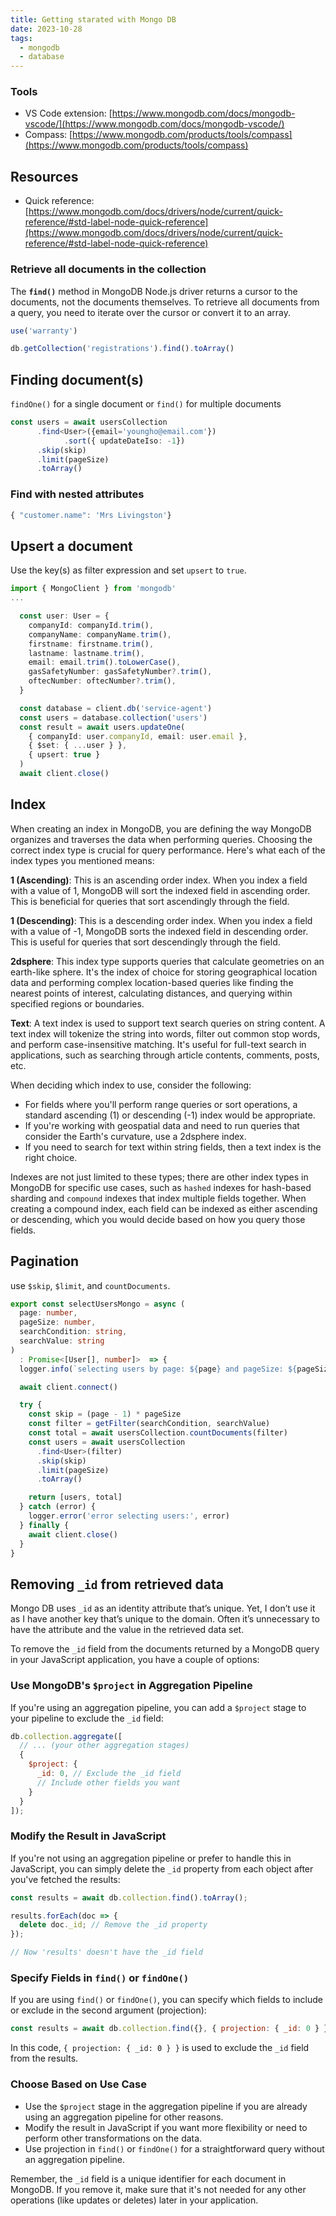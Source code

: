 ```yaml
---
title: Getting starated with Mongo DB
date: 2023-10-28
tags:
  - mongodb
  - database
---
```


### Tools

- VS Code extension: [https://www.mongodb.com/docs/mongodb-vscode/](https://www.mongodb.com/docs/mongodb-vscode/)
- Compass: [https://www.mongodb.com/products/tools/compass](https://www.mongodb.com/products/tools/compass)

## Resources

- Quick reference: [https://www.mongodb.com/docs/drivers/node/current/quick-reference/#std-label-node-quick-reference](https://www.mongodb.com/docs/drivers/node/current/quick-reference/#std-label-node-quick-reference)

### Retrieve all documents in the collection


The **`find()`** method in MongoDB Node.js driver returns a cursor to the documents, not the documents themselves. To retrieve all documents from a query, you need to iterate over the cursor or convert it to an array.


```javascript
use('warranty')

db.getCollection('registrations').find().toArray()
```


## Finding document(s)


`findOne()` for a single document or `find()` for multiple documents


```typescript
const users = await usersCollection
      .find<User>({email='youngho@email.com'})
			.sort({ updateDateIso: -1})
      .skip(skip)
      .limit(pageSize)
      .toArray()
```


### Find with nested attributes


```typescript
{ "customer.name": 'Mrs Livingston'}
```


## Upsert a document


Use the key(s) as filter expression and set `upsert` to `true`. 


```typescript
import { MongoClient } from 'mongodb'
...

  const user: User = {
    companyId: companyId.trim(),
    companyName: companyName.trim(),
    firstname: firstname.trim(),
    lastname: lastname.trim(),
    email: email.trim().toLowerCase(),
    gasSafetyNumber: gasSafetyNumber?.trim(),
    oftecNumber: oftecNumber?.trim(),
  }

  const database = client.db('service-agent')
  const users = database.collection('users')
  const result = await users.updateOne(
    { companyId: user.companyId, email: user.email },
    { $set: { ...user } },
    { upsert: true }
  )
  await client.close()

```


## Index


When creating an index in MongoDB, you are defining the way MongoDB organizes and traverses the data when performing queries. Choosing the correct index type is crucial for query performance. Here's what each of the index types you mentioned means:


**1 (Ascending)**: This is an ascending order index. When you index a field with a value of 1, MongoDB will sort the indexed field in ascending order. This is beneficial for queries that sort ascendingly through the field.


**1 (Descending)**: This is a descending order index. When you index a field with a value of -1, MongoDB sorts the indexed field in descending order. This is useful for queries that sort descendingly through the field.


**2dsphere**: This index type supports queries that calculate geometries on an earth-like sphere. It's the index of choice for storing geographical location data and performing complex location-based queries like finding the nearest points of interest, calculating distances, and querying within specified regions or boundaries.


**Text**: A text index is used to support text search queries on string content. A text index will tokenize the string into words, filter out common stop words, and perform case-insensitive matching. It's useful for full-text search in applications, such as searching through article contents, comments, posts, etc.


When deciding which index to use, consider the following:

- For fields where you'll perform range queries or sort operations, a standard ascending (1) or descending (-1) index would be appropriate.
- If you're working with geospatial data and need to run queries that consider the Earth's curvature, use a 2dsphere index.
- If you need to search for text within string fields, then a text index is the right choice.

Indexes are not just limited to these types; there are other index types in MongoDB for specific use cases, such as `hashed` indexes for hash-based sharding and `compound` indexes that index multiple fields together. When creating a compound index, each field can be indexed as either ascending or descending, which you would decide based on how you query those fields.


## Pagination


use `$skip`, `$limit`, and `countDocuments`. 


```typescript
export const selectUsersMongo = async (
  page: number,
  pageSize: number,
  searchCondition: string,
  searchValue: string
)
  : Promise<[User[], number]>  => {
  logger.info(`selecting users by page: ${page} and pageSize: ${pageSize}`)

  await client.connect()

  try {
    const skip = (page - 1) * pageSize
    const filter = getFilter(searchCondition, searchValue)
    const total = await usersCollection.countDocuments(filter)
    const users = await usersCollection
      .find<User>(filter)
      .skip(skip)
      .limit(pageSize)
      .toArray()

    return [users, total]
  } catch (error) {
    logger.error('error selecting users:', error)
  } finally {
    await client.close()
  }
}

```


## Removing `_id` from retrieved data


Mongo DB uses `_id` as an identity attribute that’s unique. Yet, I don’t use it as I have another key that’s unique to the domain. Often it’s unnecessary to have the attribute and the value in the retrieved data set.


To remove the `_id` field from the documents returned by a MongoDB query in your JavaScript application, you have a couple of options:


### Use MongoDB's `$project` in Aggregation Pipeline


If you're using an aggregation pipeline, you can add a `$project` stage to your pipeline to exclude the `_id` field:


```javascript
db.collection.aggregate([
  // ... (your other aggregation stages)
  {
    $project: {
      _id: 0, // Exclude the _id field
      // Include other fields you want
    }
  }
]);
```


### Modify the Result in JavaScript


If you're not using an aggregation pipeline or prefer to handle this in JavaScript, you can simply delete the `_id` property from each object after you've fetched the results:


```javascript
const results = await db.collection.find().toArray();

results.forEach(doc => {
  delete doc._id; // Remove the _id property
});

// Now 'results' doesn't have the _id field

```


### Specify Fields in `find()` or `findOne()`


If you are using `find()` or `findOne()`, you can specify which fields to include or exclude in the second argument (projection):


```javascript
const results = await db.collection.find({}, { projection: { _id: 0 } }).toArray();

```


In this code, `{ projection: { _id: 0 } }` is used to exclude the `_id` field from the results.


### Choose Based on Use Case

- Use the `$project` stage in the aggregation pipeline if you are already using an aggregation pipeline for other reasons.
- Modify the result in JavaScript if you want more flexibility or need to perform other transformations on the data.
- Use projection in `find()` or `findOne()` for a straightforward query without an aggregation pipeline.

Remember, the `_id` field is a unique identifier for each document in MongoDB. If you remove it, make sure that it's not needed for any other operations (like updates or deletes) later in your application.


